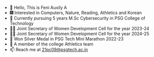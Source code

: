 - 👋 Hello, This is Feni Auxily A
- 🎆 Interested in Computers, Nature, Reading, Athletics and Korean
- 🌱 Currently pursuing 5 years M.Sc Cybersecurity in PSG College of Technology
- 👧🏼 Joint Secretary of Women Development Cell for the year 2023-24
- 👧🏼 Joint Secretary of Women Development Cell for the year 2024-25
- 🥈 Won Silver Medal in PSG Tech Mini Marathon 2022-23
- 🙂 A member of the college Athletics team
- 📫 Reach me at 21pc09@psgtech.ac.in
